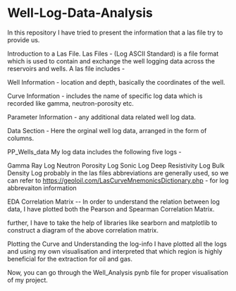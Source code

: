 # Well-Log-Data-Analysis
In this repository I have tried to present the information that a las file try to provide us.

Introduction to a Las File.
Las Files - (Log ASCII Standard) is a file format which is used to contain and exchange the well logging data across the reservoirs and wells. A las file includes -

Well Information - location and depth, basically the coordinates of the well.

Curve Information - includes the name of specific log data which is recorded like gamma, neutron-porosity etc.

Parameter Information - any additional data related well log data.

Data Section - Here the orginal well log data, arranged in the form of columns.

PP_Wells_data
My log data includes the following five logs -

Gamma Ray Log
Neutron Porosity Log
Sonic Log
Deep Resistivity Log
Bulk Density Log
probably in the las files abbreviations are generally used, so we can refer to https://geoloil.com/LasCurveMnemonicsDictionary.php - for log abbrevaiton information

EDA
Correlation Matrix --
In order to understand the relation between log data, I have plotted both the Pearson and Spearman Correlation Matrix.

further, I have to take the help of libraries like searborn and matplotlib to construct a diagram of the above correlation matrix.

Plotting the Curve and Understanding the log-info
I have plotted all the logs and using my own visualisation and interpreted that which region is highly beneficial for the extraction for oil and gas.

Now, you can go through the Well_Analysis pynb file for proper visualisation of my project.
